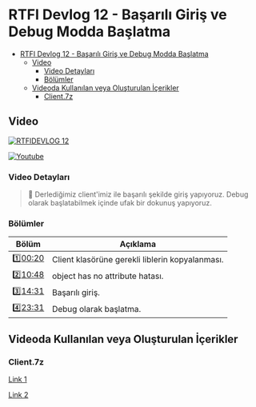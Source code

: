 # RTFI Devlog 12 - Başarılı Giriş ve Debug Modda Başlatma

- [RTFI Devlog 12 - Başarılı Giriş ve Debug Modda Başlatma](#rtfi-devlog-12---başarılı-giriş-ve-debug-modda-başlatma)
  - [Video](#video)
    - [Video Detayları](#video-detayları)
    - [Bölümler](#bölümler)
  - [Videoda Kullanılan veya Oluşturulan İçerikler](#videoda-kullanılan-veya-oluşturulan-i̇çerikler)
    - [Client.7z](#client7z)

## Video

[![RTFIDEVLOG 12](https://img.youtube.com/vi/h5m4ZnzCVjs/0.jpg)](https://youtu.be/h5m4ZnzCVjs)

[![Youtube](https://img.shields.io/youtube/views/h5m4ZnzCVjs?style=social&label=Görüntüleme)](https://youtu.be/h5m4ZnzCVjs)

### Video Detayları

> 💬 Derlediğimiz client'imiz ile başarılı şekilde giriş yapıyoruz. Debug olarak başlatabilmek içinde ufak bir dokunuş yapıyoruz.

### Bölümler

| Bölüm | Açıklama |
| --- | --- |
| 1️⃣[00:20](https://youtu.be/h5m4ZnzCVjs?t=20) | Client klasörüne gerekli liblerin kopyalanması. |
| 2️⃣[10:48](https://youtu.be/h5m4ZnzCVjs?t=648) | object has no attribute hatası. |
| 3️⃣[14:31](https://youtu.be/h5m4ZnzCVjs?t=871) | Başarılı giriş. |
| 4️⃣[23:31](https://youtu.be/h5m4ZnzCVjs?t=1411) | Debug olarak başlatma. |

## Videoda Kullanılan veya Oluşturulan İçerikler

### Client.7z

[Link 1](https://dosya.co/uusdg35hutzr/Client.7z.html)

[Link 2](https://www.dosyaupload.com/48q4e/Client.7z)



